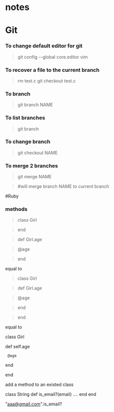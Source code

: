 # notes

# Git

### To change default editor for git

>git config --global core.editor vim

### To recover a file to the current branch

>rm test.c
>git checkout test.c

### To branch

> git branch NAME

### To list branches

>git branch

### To change branch

>git checkout NAME

### To merge 2 branches

>git merge NAME

>\#will merge branch NAME to current branch

#Ruby

### methods

>class Girl

>end

>def Girl.age

> @age

>end

equal to

>class Girl

> def Girl.age

>   @age

> end

>end

equal to 

  class Girl
  
   def self.age
  
     @age
  
   end
  
  end


add a method to an existed class

  class String
    def is_email?(email)
      ....
    end
  end

  "aaa@gmail.com".is_email?
